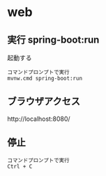 # web

## 実行 spring-boot:run

起動する
```
コマンドプロンプトで実行
mvnw.cmd spring-boot:run
```

## ブラウザアクセス
http://localhost:8080/

## 停止
```
コマンドプロンプトで実行
Ctrl + C
```
